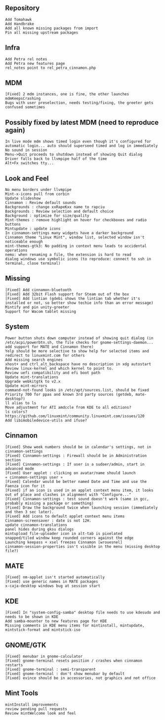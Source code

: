 Repository
----------
	Add Tomahawk
	Add Handbrake
	Add all known missing packages from import
	Pin all missing upstream packages
	
Infra	
-----
	Add Petra rel notes
	Add Petra new features page
	rel_notes point to rel_petra_cinnamon.php
	
MDM
---	
	[Fixed] 2 mdm instances, one is fine, the other launches mdmKeepsCrashing
	Bugs with user preselection, needs testing/fixing, the greeter gets confused sometimes

Possibly fixed by latest MDM (need to reproduce again)
-------------------------------------------------------
	In live mode mdm shows timed login even though it's configured for automatic login... auto should superseed timed and log in immediately
	No sound in session
	Menu->Quit proceeds to shutdown instead of showing Quit dialog
	Driver falls back to llvmpipe half of the time
	Alt+Fx switches tty...	
	
Look and Feel
-------------	
	No menu borders under llvmpipe	
	Mint-x-icons pull from corbin
	Update slideshow
	Cinnamon : Review default sounds
	Backgrounds : change xxRapeKxx name to rapciu
	Backgrounds : Review selection and default choice
	Background : optimize for size/quality
	Mint-themes : remove highlight on hover for checkboxes and radio buttons
	Mintupdate : update icons
	In cinnamon-settings many widgets have a darker background
	Cinnamon theme "Linux Mint", window list, selected window isn't noticeable enough   
	mint-themes-gtk3: No padding in context menu leads to accidental operations     
	nemo: when renaming a file, the extension is hard to read
	dialog windows use symbolic icons (to reproduce: connect to ssh in terminal, close terminal)
	
Missing
-------
	[Fixed] Add cinnamon-bluetooth
	[Fixed] Add 32bit Flash support for Steam out of the box
	[Fixed] Add lintian (gdebi shows the lintian tab whether it's installed or not, so better show techie info than an error message)
	Mintify and pin unity-greeter
	Support for Wacom tablet missing	
	
System
------	
	Power button shuts down computer instead of showing quit dialog (in /etc/acpi/powerbtn.sh, the file checks for gnome-settings-daemon... add support for MATE and Cinnamon there)
	Yelp should be more selective to show help for selected items and redirect to linuxmint.com for others
	Add missing search engines
	xhost+ and ctrl_alt_backspace have no description in xdg autostart
	Review linux-kernel and which kernel to point to.
	Review uefi compatibility and efi boot path
	Update mint-translations
	Upgrade webkitgtk to v2.x
	Update mint-mirrors
	command-not-found looks in /etc/apt/sources.list, should be fixed
	Priority 700 for ppas and known 3rd party sources (getdeb, mate-desktop?)
	ll alias to ls
	Move adjustment for ATI amdccle from KDE to all editions?
	ls colors? https://github.com/linuxmint/community.linuxmint.com/issues/120
	Add libimobiledevice-utils and ifuse?	
	
Cinnamon
--------
	[Fixed] Show week numbers should be in calendar's settings, not in cinnamon-settings
	[Fixed] Cinnamon-settings : Firewall should be in Administration section
	[Fixed] Cinnamon-settings : If user is a sudoer/admin, start in advanced mode
	[Fixed] User applet : clicking on avatar/name should launch « cinnamon-settings user »
	[Fixed] Calendar would be better named Date and Time and use the Faenza icon for it
	[Fixed] if an icon is used in an applet context menu item, it looks out of place and clashes in alignment with "Configure..."	
	[Fixed] Cinnamon-settings : test sound doesn't work (same in gcc, probably missing a package or something)	
	[Fixed] Draw the background twice when launching session (immediately and then 3 sec later).
	[Fixed] Add icons to default applet context menu items
	Cinnamon-screensaver : date is not 12H.		
	update cinnamon-translations	
	panel hides during gksu dialogs
	mintupload file-uploader icon in alt-tab is pixelated
	snapped/tiled window keep rounded corners against the edge
	Launching keepass + xsel freezes Cinnamon [wrouesnel]	
	cinnamon-session-properties isn't visible in the menu (missing desktop file?)
	
MATE
----
	[Fixed] nm-applet isn't started automatically
	[Fixed] use generic names in MATE packages
	x-caja-desktop windows bug at session start	

KDE
---
	[Fixed] In "system-config-samba" desktop file needs to use kdesudo and needs to be shown in KDE
	Add samba-mounter to new features page for KDE
	Missing comments in KDE menu items for mintinstall, mintupdate, mintstick-format and mintstick-iso
	
GNOME/GTK
---------
	[Fixed] menubar in gnome-calculator
	[Fixed] gnome-terminal resets position / crashes when cinnamon restarts
	[Fixed] gnome-terminal : semi-transparent
	[Fixed] gnome-terminal : don't show menubar by default
	[Fixed] evince should be in accessories, not graphics and not office
	
Mint Tools
----------
	mintInstall improvements
	review pending pull requests
	Review mintWelcome look and feel
	